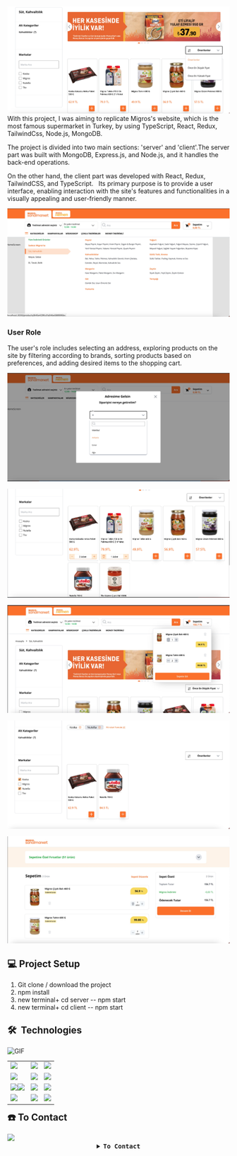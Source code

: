 ![](images/migros1.png)
With this project, I was aiming to replicate Migros's website, which is the most famous supermarket in Turkey, by using TypeScript, React, Redux, TailwindCss, Node.js, MongoDB.

The project is divided into two main sections: 'server' and 'client'.The server part was built with MongoDB, Express.js, and Node.js, and it handles the back-end operations.

On the other hand, the client part was developed with React, Redux, TailwindCSS, and TypeScript.  
Its primary purpose is to provide a user interface, enabling interaction with the site's features and functionalities in a visually appealing and user-friendly manner.

![](images/migros3.png)

### User Role

The user's role includes selecting an address, exploring products on the site by filtering according to brands, sorting products based on preferences, and adding desired items to the shopping cart.

![](images/migros2.png)

![](images/migros7.png)

![](images/migros5.png)

![](images/migros4.png)

![](images/migros6.png)

## :computer: Project Setup

1. Git clone / download the project
2. npm install
3. new terminal+ cd server -- npm start
4. new terminal+ cd client -- npm start

<h2> 🛠 &nbsp;Technologies</h2>

<img alt="GIF" src="https://media.giphy.com/media/qgQUggAC3Pfv687qPC/giphy.gif" />

<table style="float:right;">
  <tr>
    <td><img src="https://img.shields.io/badge/-JavaScript-black?style=flat&logo=javascript"/></td>
    <td><img src="https://img.shields.io/badge/-HTML5-E34F26?style=flat&logo=html5&logoColor=white"></td>
    <td><img src="https://shields.io/badge/TypeScript-3178C6?logo=TypeScript&logoColor=FFF&style=flat-square"/></td>
  </tr>
  <tr>
    <td><img src="https://img.shields.io/badge/-React-blue"/></td>
    <td><img src="https://img.shields.io/badge/-Node.js-orange"/></td>
    <td><img src="https://img.shields.io/badge/-Redux-lightgrey"/></td>
  </tr>
  <tr>
    <td><img src="https://img.shields.io/badge/-MongoDB-FCA121?style=flat&logo=mongodb"/><img src="https://img.shields.io/badge/-Github-black?style=flat&logo=github"/></td>
    <td> <img src="https://img.shields.io/badge/-Git-black?style=flat&logo=git"/></td>
    <td><img src="https://img.shields.io/badge/-json-02569B?style=flat&logo=json"/></td>
  </tr>
  <tr>
    <td><img src="https://img.shields.io/badge/-Tailwind%20Css-blue"/></td>
 		<td><img src="https://img.shields.io/badge/-Express.js-yellow"/></td>
    <td><img src="https://img.shields.io/badge/-Axios-blueviolet"/></td>
  </tr>
</table>

## :phone: To Contact

<img src="https://media.giphy.com/media/8rSiGkyA4P1Cw/giphy.gif" width="200"/>

 <details align="center">
   <summary><b> <samp>To Contact </samp></b></summary>
   <br>
   <samp>
   <b><h2 style="color: #fc6203">Onur &nbsp; Hakan &nbsp; PESENER</h2></b>
   <img src="https://media.giphy.com/media/zhJR6HbK4fthC/giphy.gif" width="200"/>
     <br>
     <br>
     <br>
     LinkedIn: <a href="https://www.linkedin.com/in/hakan-p-2713b576/"> LinkedIn Account</a>
     <br>
     Instagram: <a href="https://www.instagram.com/hakanpesener/"> Instagram Account</a>
     <br>
     <br>
     Mail Adress: <a href="#"> hakanpesener@gmail.com</a>
   </samp>
 </details>

